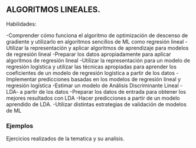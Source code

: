 ## ALGORITMOS LINEALES.

Habilidades:

-Comprender cómo funciona el algoritmo de optimización de descenso de gradiente y utilizarlo en algoritmos sencillos de ML como regresión lineal
-Utilizar la representación y aplicar algoritmos de aprendizaje para modelos de regresión lineal
-Preparar los datos apropiadamente para aplicar algoritmos de regresión lineal
-Utilizar la representación para un modelo de regresión logística y utilizar las técnicas apropiadas para aprender los coeficientes de un modelo de regresión logística a partir de los datos
-Implementar predicciones basadas en los modelos de regresión lineal y regresión logística
-Estimar un modelo de Análisis Discriminante Lineal -LDA- a partir de los datos
-Preparar los datos de entrada para obtener los mejores resultados con LDA
-Hacer predicciones a partir de un modelo aprendido de LDA.
-Utilizar distintas estrategias de validación de modelos de ML

### Ejemplos

Ejercicios realizados de la tematica y su analisis.
